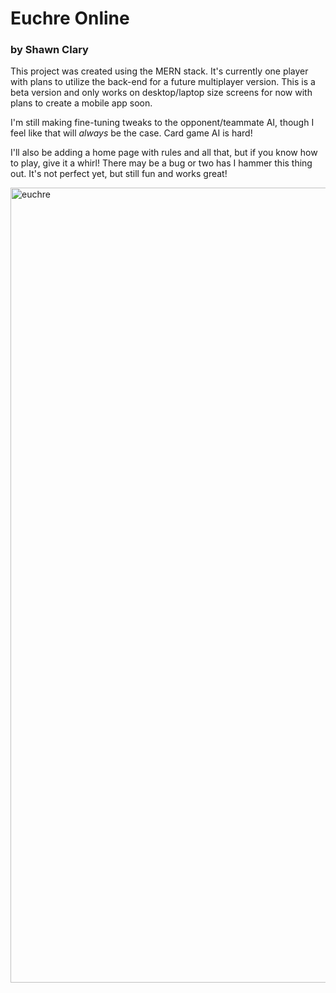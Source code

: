 # Euchre Online
### by Shawn Clary

This project was created using the MERN stack. It's currently one player with plans to utilize the back-end for a future multiplayer version. This is a beta version and only works on desktop/laptop size screens for now with plans to create a mobile app soon.

I'm still making fine-tuning tweaks to the opponent/teammate AI, though I feel like that will *always* be the case. Card game AI is hard!

I'll also be adding a home page with rules and all that, but if you know how to play, give it a whirl! There may be a bug or two has I hammer this thing out. It's not perfect yet, but still fun and works great!

<img width="1272" alt="euchre" src="https://user-images.githubusercontent.com/26289436/128880408-dacc2288-59c0-4370-bd67-80946b7b743b.png">
